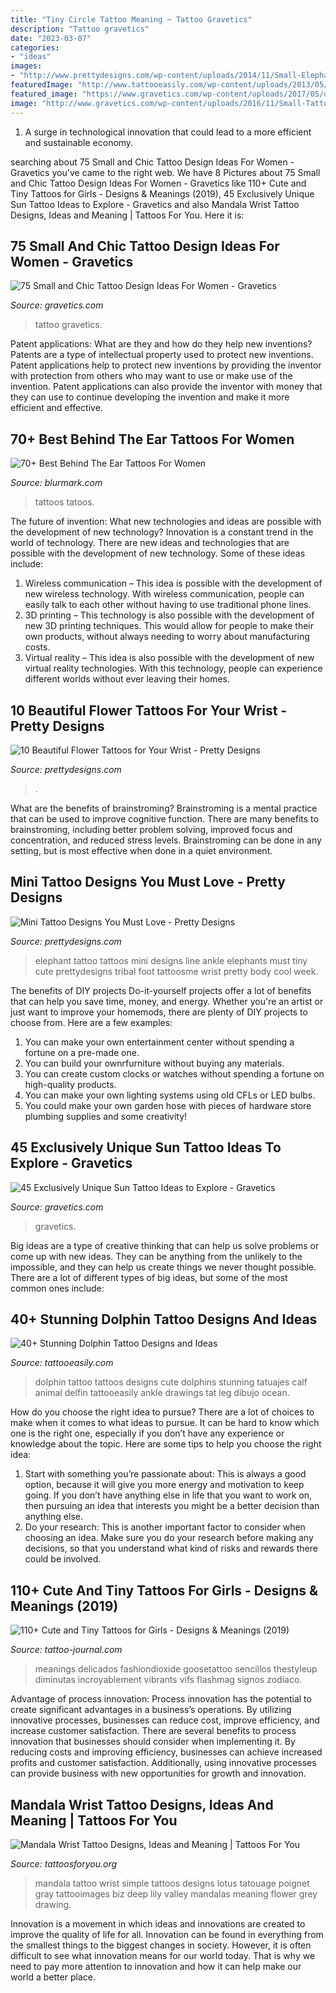 ```yaml
---
title: "Tiny Circle Tattoo Meaning ~ Tattoo Gravetics"
description: "Tattoo gravetics"
date: "2023-03-07"
categories:
- "ideas"
images:
- "http://www.prettydesigns.com/wp-content/uploads/2014/11/Small-Elephant-Tattoo.jpg"
featuredImage: "http://www.tattooeasily.com/wp-content/uploads/2013/05/Dolphin-tattoo-designs-3.jpg"
featured_image: "https://www.gravetics.com/wp-content/uploads/2017/05/dotstattoo-suntattoo-littletattoo-inkedgirls-inkedlife.jpg"
image: "http://www.gravetics.com/wp-content/uploads/2016/11/Small-Tattoo-Ideas32.jpg"
---
```



1. A surge in technological innovation that could lead to a more efficient and sustainable economy. 

	

		
searching about 75 Small and Chic Tattoo Design Ideas For Women - Gravetics you've came to the right web. We have 8 Pictures about 75 Small and Chic Tattoo Design Ideas For Women - Gravetics like 110+ Cute and Tiny Tattoos for Girls - Designs &amp; Meanings (2019), 45 Exclusively Unique Sun Tattoo Ideas to Explore - Gravetics and also Mandala Wrist Tattoo Designs, Ideas and Meaning | Tattoos For You. Here it is:
		
    
## 75 Small And Chic Tattoo Design Ideas For Women - Gravetics

<img loading=lazy src="http://www.gravetics.com/wp-content/uploads/2016/11/Small-Tattoo-Ideas32.jpg" onerror="this.onerror=null;this.src='https://tse4.mm.bing.net/th?id=OIP.zxY-5ocoIZ-cE0V8u4tWgwHaJ4&amp;pid=15.1';" alt="75 Small and Chic Tattoo Design Ideas For Women - Gravetics">

_Source: gravetics.com_

>tattoo gravetics. 

	

Patent applications: What are they and how do they help new inventions?
Patents are a type of intellectual property used to protect new inventions. Patent applications help to protect new inventions by providing the inventor with protection from others who may want to use or make use of the invention. Patent applications can also provide the inventor with money that they can use to continue developing the invention and make it more efficient and effective.

    
## 70+ Best Behind The Ear Tattoos For Women

<img loading=lazy src="https://www.blurmark.com/wp-content/uploads/2017/05/Feather-Tattoo-Idea.jpg" onerror="this.onerror=null;this.src='https://tse3.mm.bing.net/th?id=OIP._Bb--Jd7H0Pg6oO2jxOEdgHaHa&amp;pid=15.1';" alt="70+ Best Behind The Ear Tattoos For Women">

_Source: blurmark.com_

>tattoos tatoos. 

	

The future of invention: What new technologies and ideas are possible with the development of new technology?
Innovation is a constant trend in the world of technology. There are new ideas and technologies that are possible with the development of new technology. Some of these ideas include: 
1) Wireless communication – This idea is possible with the development of new wireless technology. With wireless communication, people can easily talk to each other without having to use traditional phone lines. 
2) 3D printing – This technology is also possible with the development of new 3D printing techniques. This would allow for people to make their own products, without always needing to worry about manufacturing costs. 
3) Virtual reality – This idea is also possible with the development of new virtual reality technologies. With this technology, people can experience different worlds without ever leaving their homes.

    
## 10 Beautiful Flower Tattoos For Your Wrist - Pretty Designs

<img loading=lazy src="http://www.prettydesigns.com/wp-content/uploads/2014/11/Lotus-Tattoo.jpg" onerror="this.onerror=null;this.src='https://tse4.mm.bing.net/th?id=OIP.5gRyoKjOY9Gj0uJTeVxZzQHaJO&amp;pid=15.1';" alt="10 Beautiful Flower Tattoos for Your Wrist - Pretty Designs">

_Source: prettydesigns.com_

>. 

	

What are the benefits of brainstroming?
Brainstroming is a mental practice that can be used to improve cognitive function. There are many benefits to brainstroming, including better problem solving, improved focus and concentration, and reduced stress levels. Brainstroming can be done in any setting, but is most effective when done in a quiet environment.

    
## Mini Tattoo Designs You Must Love - Pretty Designs

<img loading=lazy src="http://www.prettydesigns.com/wp-content/uploads/2014/11/Small-Elephant-Tattoo.jpg" onerror="this.onerror=null;this.src='https://tse2.mm.bing.net/th?id=OIP.0Omv6UN7eWt9qK3uilwu6gHaJ2&amp;pid=15.1';" alt="Mini Tattoo Designs You Must Love - Pretty Designs">

_Source: prettydesigns.com_

>elephant tattoo tattoos mini designs line ankle elephants must tiny cute prettydesigns tribal foot tattoosme wrist pretty body cool week. 

	

The benefits of DIY projects
Do-it-yourself projects offer a lot of benefits that can help you save time, money, and energy. Whether you're an artist or just want to improve your homemods, there are plenty of DIY projects to choose from. Here are a few examples: 
1. You can make your own entertainment center without spending a fortune on a pre-made one. 
2. You can build your ownrfurniture without buying any materials. 
3. You can create custom clocks or watches without spending a fortune on high-quality products. 
4. You can make your own lighting systems using old CFLs or LED bulbs. 
5. You could make your own garden hose with pieces of hardware store plumbing supplies and some creativity!

    
## 45 Exclusively Unique Sun Tattoo Ideas To Explore - Gravetics

<img loading=lazy src="https://www.gravetics.com/wp-content/uploads/2017/05/dotstattoo-suntattoo-littletattoo-inkedgirls-inkedlife.jpg" onerror="this.onerror=null;this.src='https://tse4.mm.bing.net/th?id=OIP.Hxu9bWdivc0xP6tlChAdngHaHa&amp;pid=15.1';" alt="45 Exclusively Unique Sun Tattoo Ideas to Explore - Gravetics">

_Source: gravetics.com_

>gravetics. 

	

Big ideas are a type of creative thinking that can help us solve problems or come up with new ideas. They can be anything from the unlikely to the impossible, and they can help us create things we never thought possible. There are a lot of different types of big ideas, but some of the most common ones include: 

    
## 40+ Stunning Dolphin Tattoo Designs And Ideas

<img loading=lazy src="http://www.tattooeasily.com/wp-content/uploads/2013/05/Dolphin-tattoo-designs-3.jpg" onerror="this.onerror=null;this.src='https://tse3.mm.bing.net/th?id=OIP.IXSBLLFC07IkWOOT2bUCsgHaKX&amp;pid=15.1';" alt="40+ Stunning Dolphin Tattoo Designs and Ideas">

_Source: tattooeasily.com_

>dolphin tattoo tattoos designs cute dolphins stunning tatuajes calf animal delfin tattooeasily ankle drawings tat leg dibujo ocean. 

	

How do you choose the right idea to pursue?
There are a lot of choices to make when it comes to what ideas to pursue. It can be hard to know which one is the right one, especially if you don’t have any experience or knowledge about the topic. Here are some tips to help you choose the right idea: 
1. Start with something you’re passionate about: This is always a good option, because it will give you more energy and motivation to keep going. If you don’t have anything else in life that you want to work on, then pursuing an idea that interests you might be a better decision than anything else. 
2. Do your research: This is another important factor to consider when choosing an idea. Make sure you do your research before making any decisions, so that you understand what kind of risks and rewards there could be involved. 

    
## 110+ Cute And Tiny Tattoos For Girls - Designs &amp; Meanings (2019)

<img loading=lazy src="https://tattoo-journal.com/wp-content/uploads/2015/09/small-girl-tattoo-66.jpg" onerror="this.onerror=null;this.src='https://tse2.mm.bing.net/th?id=OIP.WYysBX2xDgXPPqVpdGDspgHaHa&amp;pid=15.1';" alt="110+ Cute and Tiny Tattoos for Girls - Designs &amp; Meanings (2019)">

_Source: tattoo-journal.com_

>meanings delicados fashiondioxide goosetattoo sencillos thestyleup diminutas incroyablement vibrants vifs flashmag signos zodíaco. 

	

Advantage of process innovation:
Process innovation has the potential to create significant advantages in a business’s operations. By utilizing innovative processes, businesses can reduce cost, improve efficiency, and increase customer satisfaction.
There are several benefits to process innovation that businesses should consider when implementing it. By reducing costs and improving efficiency, businesses can achieve increased profits and customer satisfaction. Additionally, using innovative processes can provide business with new opportunities for growth and innovation.

    
## Mandala Wrist Tattoo Designs, Ideas And Meaning | Tattoos For You

<img loading=lazy src="https://www.tattoosforyou.org/wp-content/uploads/2017/06/Mandala-Wrist-Tattoo-Drawing.jpg" onerror="this.onerror=null;this.src='https://tse4.mm.bing.net/th?id=OIP.QZ7kRS5Xhgwbkf4rj4zO1QHaJ4&amp;pid=15.1';" alt="Mandala Wrist Tattoo Designs, Ideas and Meaning | Tattoos For You">

_Source: tattoosforyou.org_

>mandala tattoo wrist simple tattoos designs lotus tatouage poignet gray tattooimages biz deep lily valley mandalas meaning flower grey drawing. 

	

Innovation is a movement in which ideas and innovations are created to improve the quality of life for all. Innovation can be found in everything from the smallest things to the biggest changes in society. However, it is often difficult to see what innovation means for our world today. That is why we need to pay more attention to innovation and how it can help make our world a better place.

